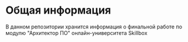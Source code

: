 # **Общая информация**
В данном репозитории хранится информация о финальной работе по модулю "Архитектор ПО" онлайн-университета Skillbox 
